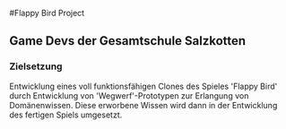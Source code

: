 #Flappy Bird Project
## Game Devs der Gesamtschule Salzkotten

### Zielsetzung
Entwicklung eines voll funktionsfähigen Clones des Spieles 'Flappy Bird' durch Entwicklung von 'Wegwerf'-Prototypen zur Erlangung von Domänenwissen. Diese erworbene Wissen wird dann in der Entwicklung des fertigen Spiels umgesetzt.